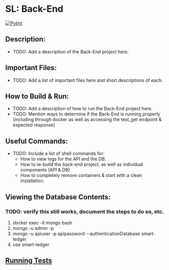 # SL: Back-End

[![Pylint](https://github.com/CS401-Team-Project/Back-End/actions/workflows/pylint.yml/badge.svg)](https://github.com/CS401-Team-Project/Back-End/actions/workflows/pylint.yml)

## Description:
- TODO: Add a description of the Back-End project here.

## Important Files:
- TODO: Add a list of important files here and short descriptions of each.

## How to Build & Run:
- TODO: Add a description of how to run the Back-End project here.
- TODO: Mention ways to determine if the Back-End is running properly (including through docker as well as accessing the test_get endpoint & expected response)

## Useful Commands:
- TODO: Include a list of shell commands for:
  - How to view logs for the API and the DB.
  - How to re-build the back-end project, as well as individual components (API & DB)
  - How to completely remove containers & start with a clean installation.
  
## Viewing the Database Contents:
### TODO: verify this still works, document the steps to do so, etc.
1. docker exec -it mongo bash
2. mongo -u admin -p 
3. mongo -u apiuser -p apipassword --authenticationDatabase smart-ledger
4. use smart-ledger

## [Running Tests](tests/TESTS.md)
